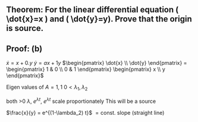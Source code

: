 ## Theorem: For the linear differential equation \( \dot{x}=x \) and \( \dot{y}=y). Prove that the origin is source.


## Proof: (b)
$\dot{x} = x + 0.y$
$\dot{y} = ax + 1y$
$\begin{pmatrix} \dot{x} \\ \dot{y} \end{pmatrix} = \begin{pmatrix} 1 & 0 \\ 0 & 1 \end{pmatrix} \begin{pmatrix} x \\ y \end{pmatrix}$

Eigen values of $A = 1, 1$
$0 < \lambda_1, \lambda_2$

both >0 $\lambda$, $e^{\lambda t}$, $e^{\lambda t}$ scale proportionately 
This will be a source

$\frac{x}{y} = e^{(1-\lambda_2) t}$
     $= \text{const.}$
slope (straight line) 
